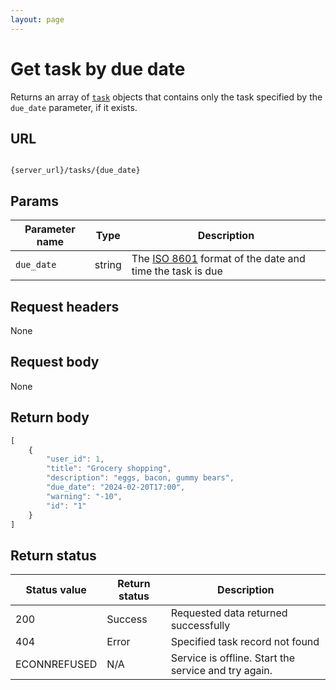 ```yaml
---
layout: page
---
```


# Get task by due date

Returns an array of  [`task`](task) objects that contains only the task specified by the `due_date` parameter, if it exists.

## URL

```shell

{server_url}/tasks/{due_date}
```

## Params

| Parameter name | Type | Description |
| -------------- | ------ | ------------ |
| `due_date` | string | The [ISO 8601](https://en.wikipedia.org/wiki/ISO_8601) format of the date and time the task is due |

## Request headers

None

## Request body

None

## Return body

```js
[
    {
        "user_id": 1,
        "title": "Grocery shopping",
        "description": "eggs, bacon, gummy bears",
        "due_date": "2024-02-20T17:00",
        "warning": "-10",
        "id": "1"
    }
]
```

## Return status

| Status value | Return status | Description |
| ------------- | ----------- | ----------- |
| 200 | Success | Requested data returned successfully |
| 404 | Error | Specified task record not found |
|  ECONNREFUSED | N/A | Service is offline. Start the service and try again. |
